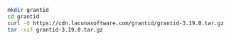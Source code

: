 ﻿```sh
mkdir grantid
cd grantid
curl -O https://cdn.lacunasoftware.com/grantid/grantid-3.19.0.tar.gz
tar -xzf grantid-3.19.0.tar.gz
```

